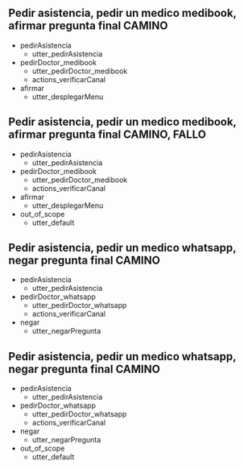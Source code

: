 ## Pedir asistencia, pedir un medico medibook, afirmar pregunta final CAMINO
* pedirAsistencia
  - utter_pedirAsistencia
* pedirDoctor_medibook
  - utter_pedirDoctor_medibook
  - actions_verificarCanal
* afirmar
  - utter_desplegarMenu

## Pedir asistencia, pedir un medico medibook, afirmar pregunta final CAMINO, FALLO
* pedirAsistencia
  - utter_pedirAsistencia
* pedirDoctor_medibook
  - utter_pedirDoctor_medibook
  - actions_verificarCanal
* afirmar
  - utter_desplegarMenu
* out_of_scope
  - utter_default

## Pedir asistencia, pedir un medico whatsapp, negar pregunta final CAMINO
* pedirAsistencia
  - utter_pedirAsistencia
* pedirDoctor_whatsapp
  - utter_pedirDoctor_whatsapp
  - actions_verificarCanal
* negar
  - utter_negarPregunta

## Pedir asistencia, pedir un medico whatsapp, negar pregunta final CAMINO
* pedirAsistencia
  - utter_pedirAsistencia
* pedirDoctor_whatsapp
  - utter_pedirDoctor_whatsapp
  - actions_verificarCanal
* negar
  - utter_negarPregunta
* out_of_scope
  - utter_default
